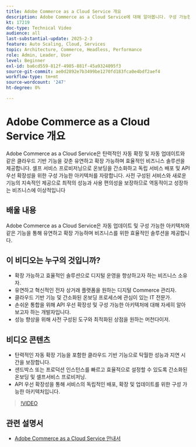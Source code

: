 ```yaml
---
title: Adobe Commerce as a Cloud Service 개요
description: Adobe Commerce as a Cloud Service에 대해 알아봅니다. 구성 가능한 아키텍처를 통해 동적 디지털 작업을 위한 유연하고 확장 가능하며 효율적인 솔루션입니다.
kt: 17219
doc-type: Technical Video
audience: all
last-substantial-update: 2025-2-3
feature: Auto Scaling, Cloud, Services
topic: Architecture, Commerce, Headless, Performance
role: Admin, Leader, User
level: Beginner
exl-id: ba6cd559-812f-4985-881f-45a9324095f3
source-git-commit: ae0d2892e7b3499be1270fd183fca0e4bdf2aef4
workflow-type: tm+mt
source-wordcount: '247'
ht-degree: 0%

---
```


# Adobe Commerce as a Cloud Service 개요

Adobe Commerce as a Cloud Service은 탄력적인 자동 확장 및 자동 업데이트와 같은 클라우드 기반 기능을 갖춘 유연하고 확장 가능하며 효율적인 비즈니스 솔루션을 제공합니다. 셀프 서비스 프로비저닝으로 온보딩을 간소화하고 독립 서비스 배포 및 API 우선 확장성을 위한 구성 가능한 아키텍처를 자랑합니다. 사전 구성된 서비스와 새로운 기능의 지속적인 제공으로 최적의 성능과 사용 편의성을 보장하므로 역동적이고 성장하는 비즈니스에 이상적입니다

## 배울 내용

Adobe Commerce as a Cloud Service은 자동 업데이트 및 구성 가능한 아키텍처와 같은 기능을 통해 유연하고 확장 가능하며 비즈니스를 위한 효율적인 솔루션을 제공합니다.

## 이 비디오는 누구의 것입니까?

* 확장 가능하고 효율적인 솔루션으로 디지털 운영을 향상하고자 하는 비즈니스 소유자.
* 유연하고 혁신적인 전자 상거래 플랫폼을 원하는 디지털 Commerce 관리자.
* 클라우드 기반 기능 및 간소화된 온보딩 프로세스에 관심이 있는 IT 전문가.
* 손쉬운 통합을 위해 API 우선 확장성 및 구성 가능한 아키텍처에 대해 자세히 알아보고자 하는 개발자입니다.
* 성능 향상을 위해 사전 구성된 도구와 최적화된 상점을 원하는 머천다이저.

## 비디오 콘텐츠

* 탄력적인 자동 확장 기능을 포함한 클라우드 기반 기능으로 탁월한 성능과 지연 시간을 보장합니다.
* 샌드박스 또는 프로덕션 인스턴스를 빠르고 효율적으로 설정할 수 있도록 간소화된 온보딩 및 셀프서비스 프로비저닝.
* API 우선 확장성을 통해 서비스의 독립적인 배포, 확장 및 업데이트를 위한 구성 가능한 아키텍처입니다.

>[!VIDEO](https://video.tv.adobe.com/v/3443311?learn=on)

## 관련 설명서

* [Adobe Commerce as a Cloud Service 안내서](https://experienceleague.adobe.com/en/docs/commerce/cloud-service/overview)
